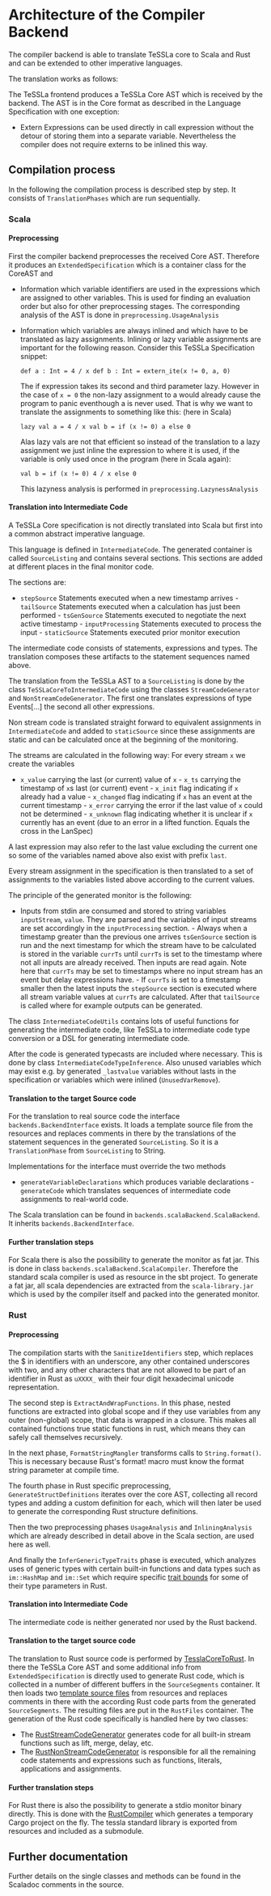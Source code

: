 Architecture of the Compiler Backend
====================================

The compiler backend is able to translate TeSSLa core to Scala and Rust and can be
extended to other imperative languages.

The translation works as follows:

The TeSSLa frontend produces a TeSSLa Core AST which is received by the backend.
The AST is in the Core format as described in the Language Specification with
one exception:

- Extern Expressions can be used directly in call expression without the detour
of storing them into a separate variable. Nevertheless the compiler does not
require externs to be inlined this way.

Compilation process
-------------------

In the following the compilation process is described step by step.
It consists of `TranslationPhases` which are run sequentially.

### Scala

#### Preprocessing

First the compiler backend preprocesses the received Core AST. Therefore it
produces an `ExtendedSpecification` which is a container class for the CoreAST
and

- Information which variable identifiers are used in the expressions which are
assigned to other variables. This is used for finding an evaluation order but
also for other preprocessing stages. The corresponding analysis of the AST is
done in `preprocessing.UsageAnalysis`

- Information which variables are always inlined and which have to be translated
as lazy assignments. Inlining or lazy variable assignments are important for the
following reason. Consider this TeSSLa Specification snippet:

  ``` def a : Int = 4 / x def b : Int = extern_ite(x != 0, a, 0) ```

  The if expression takes its second and third parameter lazy. However in the
case of `x = 0` the non-lazy assignment to a would already cause the program to
panic eventhough a is never used. That is why we want to translate the
assignments to something like this: (here in Scala)

  ``` lazy val a = 4 / x val b = if (x != 0) a else 0 ```

  Alas lazy vals are not that efficient so instead of the translation to a lazy
assignment we just inline the expression to where it is used, if the variable is
only used once in the program (here in Scala again):

  ``` val b = if (x != 0) 4 / x else 0 ```

  This lazyness analysis is performed in `preprocessing.LazynessAnalysis`

#### Translation into Intermediate Code

A TeSSLa Core specification is not directly translated into Scala but
first into a common abstract imperative language.

This language is defined in `IntermediateCode`. The generated container is
called `SourceListing` and contains several sections. This sections are added at
different places in the final monitor code.

The sections are:

- `stepSource`       Statements executed when a new timestamp arrives -
`tailSource`       Statements executed when a calculation has just been
performed - `tsGenSource`      Statements executed to negotiate the next active
timestamp - `inputProcessing`  Statements executed to process the input -
`staticSource`     Statements executed prior monitor execution

The intermediate code consists of statements, expressions and types. The
translation composes these artifacts to the statement sequences named above.

The translation from the TeSSLa AST to a `SourceListing` is done by the class
`TeSSLaCoreToIntermediateCode` using the classes `StreamCodeGenerator` and
`NonStreamCodeGenerator`. The first one translates expressions of type
Events[...] the second all other expressions.

Non stream code is translated straight forward to equivalent assignments in
`IntermediateCode` and added to `staticSource` since these assignments are
static and can be calculated once at the beginning of the monitoring.

The streams are calculated in the following way: For every stream `x` we create
the variables

- `x_value` carrying the last (or current) value of `x` - `x_ts` carrying the
timestamp of `x`s last (or current) event - `x_init` flag indicating if `x`
already had a value - `x_changed` flag indicating if `x` has an event at the
current timestamp - `x_error` carrying the error if the last value of `x` could
not be determined - `x_unknown` flag indicating whether it is unclear if `x`
currently has an event (due to an error in a lifted function. Equals the cross
in the LanSpec)

A last expression may also refer to the last value excluding the current one so
some of the variables named above also exist with prefix `last`.

Every stream assignment in the specification is then translated to a set of
assignments to the variables listed above according to the current values.

The principle of the generated monitor is the following:

- Inputs from stdin are consumed and stored to string variables `inputStream`,
`value`. They are parsed and the variables of input streams are set accordingly
in the `inputProcessing` section. - Always when a timestamp greater than the
previous one arrives `tsGenSource` section is run and the next timestamp for
which the stream have to be calculated is stored in the variable `currTs` until
`currTs` is set to the timestamp where not all inputs are already received. Then
inputs are read again. Note here that `currTs` may be set to timestamps where no
input stream has an event but delay expressions have. - If `currTs` is set to a
timestamp smaller then the latest inputs the `stepSource` section is executed
where all stream variable values at `currTs` are  calculated. After that
`tailSource` is called where for example outputs can be generated.

The class `IntermediateCodeUtils` contains lots of useful functions for
generating the intermediate code, like TeSSLa to intermediate code type
conversion or a DSL for generating intermediate code.

After the code is generated typecasts are included where necessary. This is done
by class `IntermediateCodeTypeInference`. Also unused variables which may exist
e.g. by generated `_lastvalue` variables without lasts in the specification or
variables which were inlined (`UnusedVarRemove`).

#### Translation to the target Source code

For the translation to real source code the interface
`backends.BackendInterface` exists. It loads a template source file from the
resources and replaces comments in there by the translations of the statement
sequences in the generated `SourceListing`. So it is a `TranslationPhase` from
`SourceListing` to String.

Implementations for the interface must override the two methods

- `generateVariableDeclarations` which produces variable declarations -
`generateCode` which translates sequences of intermediate code assignments to
real-world code.

The Scala translation can be found in `backends.scalaBackend.ScalaBackend`. It
inherits `backends.BackendInterface`.

#### Further translation steps

For Scala there is also the possibility to generate the monitor as fat jar.
This is done in class `backends.scalaBackend.ScalaCompiler`.
Therefore the standard scala compiler is used as resource in the sbt project.
To generate a fat jar, all scala dependencies are extracted from the
`scala-library.jar` which is used by the compiler itself and packed into the
generated monitor.

### Rust

#### Preprocessing

The compilation starts with the `SanitizeIdentifiers` step, which replaces the $ in identifiers with an underscore,
any other contained underscores with two, and any other characters that are not allowed to be part of an identifier in
Rust as `uXXXX_` with their four digit hexadecimal unicode representation.

The second step is `ExtractAndWrapFunctions`. In this phase, nested functions are extracted into global scope and if
they use variables from any outer (non-global) scope, that data is wrapped in a closure. This makes all contained
functions true static functions in rust, which means they can safely call themselves recursively.

In the next phase, `FormatStringMangler` transforms calls to `String.format()`.
This is necessary because Rust's format! macro must know the format string parameter at compile time.

The fourth phase in Rust specific preprocessing, `GenerateStructDefinitions` iterates over the core AST, collecting all
record types and adding a custom definition for each, which will then later be used to generate the corresponding Rust
structure definitions.

Then the two preprocessing phases `UsageAnalysis` and `InliningAnalysis` which are already described in detail above in
the Scala section, are used here as well.

And finally the `InferGenericTypeTraits` phase is executed, which analyzes uses of generic types with certain built-in
functions and data types such as `im::HashMap` and `im::Set` which require specific [trait bounds](https://doc.rust-lang.org/rust-by-example/generics/bounds.html)
for some of their type parameters in Rust.

#### Translation into Intermediate Code

The intermediate code is neither generated nor used by the Rust backend.

#### Translation to the target source code

The translation to Rust source code is performed by
[TesslaCoreToRust](../src/main/scala/de/uni_luebeck/isp/tessla/tessla_compiler/backends/rustBackend/TesslaCoreToRust.scala).
In there the TeSSLa Core AST and some additional info from `ExtendedSpecification` is directly used to generate Rust code,
which is collected in a number of different buffers in the `SourceSegments` container.
It then loads two [template source files](../src/main/resources/de/uni_luebeck/isp/tessla/rust/templates) from resources
and replaces comments in there with the according Rust code parts from the generated `SourceSegments`.
The resulting files are put in the `RustFiles` container.
The generation of the Rust code specifically is handled here by two classes: 
- The [RustStreamCodeGenerator](../src/main/scala/de/uni_luebeck/isp/tessla/tessla_compiler/backends/rustBackend/RustStreamCodeGenerator.scala)
generates code for all built-in stream functions such as lift, merge, delay, etc.
- The [RustNonStreamCodeGenerator](../src/main/scala/de/uni_luebeck/isp/tessla/tessla_compiler/backends/rustBackend/RustNonStreamCodeGenerator.scala) 
is responsible for all the remaining code statements and expressions such as functions, literals, applications and assignments.

#### Further translation steps

For Rust there is also the possibility to generate a stdio monitor binary directly.
This is done with the
[RustCompiler](../src/main/scala/de/uni_luebeck/isp/tessla/tessla_compiler/backends/rustBackend/RustCompiler.scala)
which generates a temporary Cargo project on the fly. The tessla standard library is exported from resources and
included as a submodule.

Further documentation
---------------------

Further details on the single classes and methods can be found in the Scaladoc
comments in the source.

